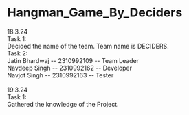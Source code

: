 # Hangman_Game_By_Deciders
18.3.24 <br>
        Task 1: <br>
              Decided the name of the team.
              Team name is DECIDERS. <br>
        Task 2: <br>
              Jatin Bhardwaj -- 2310992109 -- Team Leader <br>
              Navdeep Singh -- 2310992162 -- Developer <br>
              Navjot Singh -- 2310992163 -- Tester <br>
<br>
19.3.24 <br>
        Task 1: <br>
              Gathered the knowledge of the Project. <br>
